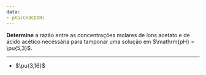 ```yaml
---
data:
- pKa(CH3COOH)
---
```


**Determine** a razão entre as concentrações molares de íons acetato e de ácido acético necessária para tamponar uma solução em $\mathrm{pH} = \pu{5,3}$.

---

- $\pu{3,16}$